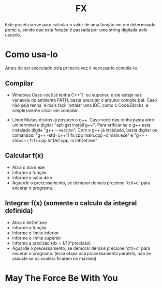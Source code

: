 # <p align="center">FX</p>

Este projeto serve para calcular o valor de uma função em um determinado ponto
x, sendo que esta função é passada por uma string digitada pelo usuario.

# Como usa-lo

Antes de ser executado pela primeira vez é necessario compila-lo.

## Compilar

* Windows
Caso você já tenha C++11, ou superior, e ele esteja nas variaveis de ambiente 
PATH, basta executar o arquivo compile.bat.
Caso não seja tenha, é mais facil instalar uma IDE, como o Code:Blocks, e 
simplesmente clicar em compilar.

* Linux
Muitas distros já posuem o g++. Caso você não tenha pasta abrir um terminal e 
digitar "apt-get install g++". Para erificar se o g++ esta instalado digite 
"g++ --version".
Com o g++ já instalado, basta digitar os comandos:
"g++ -std=c++11 fx.cpp main.cpp -o main.exe" e
"g++ -std=c++11 fx.cpp IntDef.cpp -o IntDef.exe"

## Calcular f(x)

* Abra o main.exe
* Informe a função
* Informe o valor de x
* Aguarde o precessamento, se demorar demais precione 'ctrl+c' para encerar o 
programa.

## Integrar f(x) (somente o calculo da integral definida)

* Abra o IntDef.exe
* Informe a função
* Informe o limite inferior
* Informe o limite superior
* Informe a precisão (dx = 1/10^precisão)
* Aguarde o precessamento, se demorar demais precione 'ctrl+c' para encerar o 
programa. (essa etapa usa processamento paralelo, não se assuste se os coolers 
ficarem no máximo)


# May The Force Be With You
